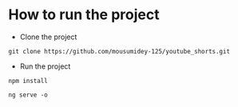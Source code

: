 # How to run the project
* Clone the project
```
git clone https://github.com/mousumidey-125/youtube_shorts.git

```

* Run the project 

  
```
npm install
```
```
ng serve -o
```

